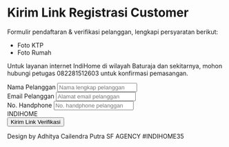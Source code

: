 <INDIHOME OGAN KOMERING ULU>
<html lang="id">
<head>
  <meta charset="UTF-8">
  <meta name="viewport" content="width=device-width, initial-scale=1.0">
  <title>Registrasi Pelanggan IndiHome</title>
  <script src="https://cdn.tailwindcss.com"></script>
</head>
<body class="bg-gray-100 flex items-center justify-center min-h-screen">
  <div class="w-full max-w-md bg-white p-6 rounded-lg shadow-md">
    <h1 class="text-center text-xl font-bold mb-4">Kirim Link Registrasi Customer</h1>
    <div class="bg-blue-600 text-white p-4 rounded-lg mb-4">
      <p>Formulir pendaftaran &amp; verifikasi pelanggan, lengkapi persyaratan berikut:</p>
      <ul class="list-disc list-inside">
        <li>Foto KTP</li>
        <li>Foto Rumah</li>
      </ul>
      <p class="mt-2">
        Untuk layanan internet IndiHome di wilayah Baturaja dan sekitarnya, mohon hubungi petugas 
        <span class="font-bold">082281512603</span> untuk konfirmasi pemasangan.
      </p>
    </div>
    <form>
      <div class="mb-4">
        <label class="block text-gray-700 mb-2" for="nama">Nama Pelanggan</label>
        <input class="w-full px-3 py-2 border border-gray-300 rounded-lg" type="text" id="nama" placeholder="Nama lengkap pelanggan" required>
      </div>
      <div class="mb-4">
        <label class="block text-gray-700 mb-2" for="email">Email Pelanggan</label>
        <input class="w-full px-3 py-2 border border-gray-300 rounded-lg" type="email" id="email" placeholder="Alamat email pelanggan" required>
      </div>
      <div class="mb-4">
        <label class="block text-gray-700 mb-2" for="phone">No. Handphone</label>
        <input class="w-full px-3 py-2 border border-gray-300 rounded-lg" type="text" id="phone" placeholder="No. handphone pelanggan" required>
      </div>
      <div class="text-center text-red-600 font-bold mb-4">INDIHOME</div>
      <button type="submit" class="w-full bg-blue-600 text-white py-2 rounded-lg hover:bg-blue-700">
        Kirim Link Verifikasi
      </button>
    </form>
    <p class="text-center text-gray-500 text-sm mt-4">
      Design by Adhitya Cailendra Putra SF AGENCY #INDIHOME35
    </p>
  </div>
</body>
</html>
